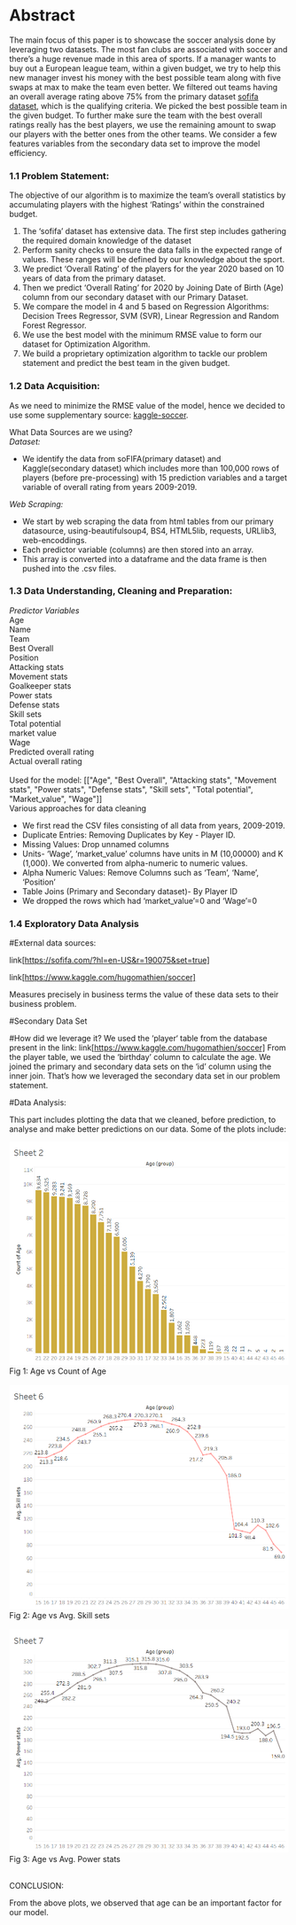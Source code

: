 # Abstract

The main focus of this paper is to showcase the soccer analysis done by leveraging two datasets. The most fan clubs are associated with soccer and there’s a huge revenue made in this area of sports. If a manager wants to buy out a European league team, within a given budget, we try to help this new manager invest his money with the best possible team along with five swaps at max to make the team even better. We filtered out teams having an overall average rating above 75% from the primary dataset [sofifa dataset](https://sofifa.com/), which is the qualifying criteria. We picked the best possible team in the given budget. To further make sure the team with the best overall ratings really has the best players, we use the remaining amount to swap our players with the better ones from the other teams. We consider a few features variables from the secondary data set to improve the model efficiency. 


### 1.1 Problem Statement:

The objective of our algorithm is to maximize the team’s overall statistics by accumulating players with the highest ‘Ratings’ within the constrained budget.<br>
1. The ‘sofifa’ dataset has extensive data. The first step includes gathering the required domain knowledge of the dataset<br>
2. Perform sanity checks to ensure the data falls in the expected range of values. These ranges will be defined by our knowledge about the sport.
3. We predict ‘Overall Rating’ of the players for the year 2020 based on 10 years of data from the primary dataset. 
4. Then we predict ‘Overall Rating’ for 2020 by Joining Date of Birth (Age) column from our secondary dataset with our Primary Dataset.
5. We compare the model in 4 and 5 based on Regression Algorithms: Decision Trees Regressor, SVM (SVR), Linear Regression and Random Forest Regressor. 
6. We use the best model with the minimum RMSE value to form our dataset for Optimization Algorithm.
7. We build a proprietary optimization algorithm to tackle our problem statement and predict the best team in the given budget.


### 1.2 Data Acquisition:

As we need to minimize the RMSE value of the model, hence we decided to use some supplementary source: [kaggle-soccer](https://www.kaggle.com/hugomathien/soccer).<br>

What Data Sources are we using?<br>
*Dataset:*<br>
- We identify the data from soFIFA(primary dataset) and Kaggle(secondary dataset) which includes more than 100,000 rows of players (before pre-processing) with 15 prediction   variables and a target variable of overall rating from years 2009-2019.<br>

*Web Scraping:* <br>
- We start by web scraping the data from html tables from our primary datasource, using-beautifulsoup4, BS4, HTML5lib, requests, URLlib3, web-encoddings.<br>
- Each predictor variable (columns) are then stored into an array.<br>
- This array is converted into a dataframe and the data frame is then pushed into the .csv files.<br>


### 1.3 Data Understanding, Cleaning and Preparation:

*Predictor Variables* <br>
Age <br>
Name <br>
Team <br>
Best Overall <br>
Position  <br>
Attacking stats <br>
Movement stats <br> 
Goalkeeper stats <br>
Power stats <br>
Defense stats <br>
Skill sets <br> 
Total potential <br> 
market value <br>
Wage <br>
Predicted overall rating <br>
Actual overall rating <br>
 <br>
Used for the model: [["Age", "Best Overall", "Attacking stats", "Movement stats", "Power stats", "Defense stats", "Skill sets", "Total potential", "Market_value", "Wage"]]
 <br>
Various approaches for data cleaning <br>
- We first read the CSV files consisting of all data from years, 2009-2019. <br>
- Duplicate Entries: Removing Duplicates by Key - Player ID. <br>
- Missing Values: Drop unnamed columns <br>
- Units- ‘Wage’, ‘market_value’ columns have units in M (10,00000) and K (1,000). We converted from alpha-numeric to numeric values. <br>
- Alpha Numeric Values: Remove Columns such as ‘Team’, ‘Name’, ‘Position’ <br>
- Table Joins (Primary and Secondary dataset)- By Player ID <br>
- We dropped the rows which had ‘market_value’=0 and ‘Wage’=0 <br>


### 1.4 Exploratory Data Analysis

#External data sources:

link[https://sofifa.com/?hl=en-US&r=190075&set=true]

link[https://www.kaggle.com/hugomathien/soccer]

Measures precisely in business terms the value of these data sets to their business problem.

#Secondary Data Set

#How did we leverage it?
We used the ‘player‘ table from the database present in the link: link[https://www.kaggle.com/hugomathien/soccer]
From the player table, we used the ‘birthday’ column to calculate the age.
We joined the primary and secondary data sets on the ‘id’ column using the inner join.
That’s how we leveraged the secondary data set in our problem statement. 


#Data Analysis:

This part includes plotting the data that we cleaned, before prediction, to analyse and make better predictions on our data.
Some of the plots include:

![Image of plot](https://github.com/ayushd64/Pandas_DPA/blob/master/before_prediction/Dashboard%201.png)
Fig 1: Age vs Count of Age<br>
<br>
![Image of plot](https://github.com/ayushd64/Pandas_DPA/blob/master/before_prediction/Dashboard%205.png)
Fig 2: Age vs Avg. Skill sets<br>
<br>
![Image of plot](https://github.com/ayushd64/Pandas_DPA/blob/master/before_prediction/Dashboard%206.png)
Fig 3: Age vs Avg. Power stats<br>
<br>

     





CONCLUSION:

From the above plots, we observed that age can be an important factor for our model.


